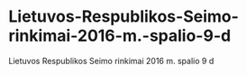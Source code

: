 # Lietuvos-Respublikos-Seimo-rinkimai-2016-m.-spalio-9-d
Lietuvos Respublikos Seimo rinkimai 2016 m. spalio 9 d
